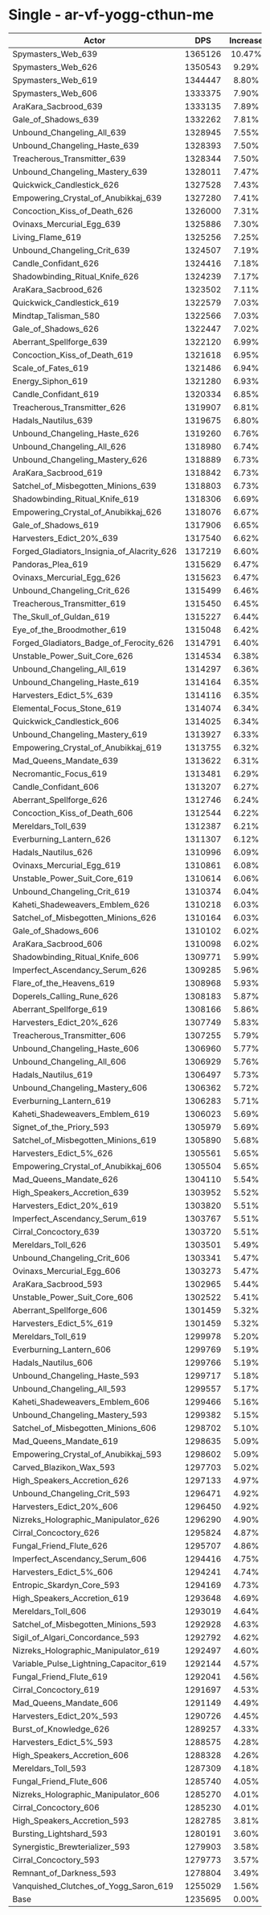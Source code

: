 # Single - ar-vf-yogg-cthun-me
| Actor | DPS | Increase |
|---|:---:|:---:|
|Spymasters_Web_639|1365126|10.47%|
|Spymasters_Web_626|1350543|9.29%|
|Spymasters_Web_619|1344447|8.80%|
|Spymasters_Web_606|1333375|7.90%|
|AraKara_Sacbrood_639|1333135|7.89%|
|Gale_of_Shadows_639|1332262|7.81%|
|Unbound_Changeling_All_639|1328945|7.55%|
|Unbound_Changeling_Haste_639|1328393|7.50%|
|Treacherous_Transmitter_639|1328344|7.50%|
|Unbound_Changeling_Mastery_639|1328011|7.47%|
|Quickwick_Candlestick_626|1327528|7.43%|
|Empowering_Crystal_of_Anubikkaj_639|1327280|7.41%|
|Concoction_Kiss_of_Death_626|1326000|7.31%|
|Ovinaxs_Mercurial_Egg_639|1325886|7.30%|
|Living_Flame_619|1325256|7.25%|
|Unbound_Changeling_Crit_639|1324507|7.19%|
|Candle_Confidant_626|1324416|7.18%|
|Shadowbinding_Ritual_Knife_626|1324239|7.17%|
|AraKara_Sacbrood_626|1323502|7.11%|
|Quickwick_Candlestick_619|1322579|7.03%|
|Mindtap_Talisman_580|1322566|7.03%|
|Gale_of_Shadows_626|1322447|7.02%|
|Aberrant_Spellforge_639|1322120|6.99%|
|Concoction_Kiss_of_Death_619|1321618|6.95%|
|Scale_of_Fates_619|1321486|6.94%|
|Energy_Siphon_619|1321280|6.93%|
|Candle_Confidant_619|1320334|6.85%|
|Treacherous_Transmitter_626|1319907|6.81%|
|Hadals_Nautilus_639|1319675|6.80%|
|Unbound_Changeling_Haste_626|1319260|6.76%|
|Unbound_Changeling_All_626|1318980|6.74%|
|Unbound_Changeling_Mastery_626|1318889|6.73%|
|AraKara_Sacbrood_619|1318842|6.73%|
|Satchel_of_Misbegotten_Minions_639|1318803|6.73%|
|Shadowbinding_Ritual_Knife_619|1318306|6.69%|
|Empowering_Crystal_of_Anubikkaj_626|1318076|6.67%|
|Gale_of_Shadows_619|1317906|6.65%|
|Harvesters_Edict_20%_639|1317540|6.62%|
|Forged_Gladiators_Insignia_of_Alacrity_626|1317219|6.60%|
|Pandoras_Plea_619|1315629|6.47%|
|Ovinaxs_Mercurial_Egg_626|1315623|6.47%|
|Unbound_Changeling_Crit_626|1315499|6.46%|
|Treacherous_Transmitter_619|1315450|6.45%|
|The_Skull_of_Guldan_619|1315227|6.44%|
|Eye_of_the_Broodmother_619|1315048|6.42%|
|Forged_Gladiators_Badge_of_Ferocity_626|1314791|6.40%|
|Unstable_Power_Suit_Core_626|1314534|6.38%|
|Unbound_Changeling_All_619|1314297|6.36%|
|Unbound_Changeling_Haste_619|1314164|6.35%|
|Harvesters_Edict_5%_639|1314116|6.35%|
|Elemental_Focus_Stone_619|1314074|6.34%|
|Quickwick_Candlestick_606|1314025|6.34%|
|Unbound_Changeling_Mastery_619|1313927|6.33%|
|Empowering_Crystal_of_Anubikkaj_619|1313755|6.32%|
|Mad_Queens_Mandate_639|1313622|6.31%|
|Necromantic_Focus_619|1313481|6.29%|
|Candle_Confidant_606|1313207|6.27%|
|Aberrant_Spellforge_626|1312746|6.24%|
|Concoction_Kiss_of_Death_606|1312544|6.22%|
|Mereldars_Toll_639|1312387|6.21%|
|Everburning_Lantern_626|1311307|6.12%|
|Hadals_Nautilus_626|1310996|6.09%|
|Ovinaxs_Mercurial_Egg_619|1310861|6.08%|
|Unstable_Power_Suit_Core_619|1310614|6.06%|
|Unbound_Changeling_Crit_619|1310374|6.04%|
|Kaheti_Shadeweavers_Emblem_626|1310218|6.03%|
|Satchel_of_Misbegotten_Minions_626|1310164|6.03%|
|Gale_of_Shadows_606|1310102|6.02%|
|AraKara_Sacbrood_606|1310098|6.02%|
|Shadowbinding_Ritual_Knife_606|1309771|5.99%|
|Imperfect_Ascendancy_Serum_626|1309285|5.96%|
|Flare_of_the_Heavens_619|1308968|5.93%|
|Doperels_Calling_Rune_626|1308183|5.87%|
|Aberrant_Spellforge_619|1308166|5.86%|
|Harvesters_Edict_20%_626|1307749|5.83%|
|Treacherous_Transmitter_606|1307255|5.79%|
|Unbound_Changeling_Haste_606|1306960|5.77%|
|Unbound_Changeling_All_606|1306929|5.76%|
|Hadals_Nautilus_619|1306497|5.73%|
|Unbound_Changeling_Mastery_606|1306362|5.72%|
|Everburning_Lantern_619|1306283|5.71%|
|Kaheti_Shadeweavers_Emblem_619|1306023|5.69%|
|Signet_of_the_Priory_593|1305979|5.69%|
|Satchel_of_Misbegotten_Minions_619|1305890|5.68%|
|Harvesters_Edict_5%_626|1305561|5.65%|
|Empowering_Crystal_of_Anubikkaj_606|1305504|5.65%|
|Mad_Queens_Mandate_626|1304110|5.54%|
|High_Speakers_Accretion_639|1303952|5.52%|
|Harvesters_Edict_20%_619|1303820|5.51%|
|Imperfect_Ascendancy_Serum_619|1303767|5.51%|
|Cirral_Concoctory_639|1303720|5.51%|
|Mereldars_Toll_626|1303501|5.49%|
|Unbound_Changeling_Crit_606|1303341|5.47%|
|Ovinaxs_Mercurial_Egg_606|1303273|5.47%|
|AraKara_Sacbrood_593|1302965|5.44%|
|Unstable_Power_Suit_Core_606|1302522|5.41%|
|Aberrant_Spellforge_606|1301459|5.32%|
|Harvesters_Edict_5%_619|1301459|5.32%|
|Mereldars_Toll_619|1299978|5.20%|
|Everburning_Lantern_606|1299769|5.19%|
|Hadals_Nautilus_606|1299766|5.19%|
|Unbound_Changeling_Haste_593|1299717|5.18%|
|Unbound_Changeling_All_593|1299557|5.17%|
|Kaheti_Shadeweavers_Emblem_606|1299466|5.16%|
|Unbound_Changeling_Mastery_593|1299382|5.15%|
|Satchel_of_Misbegotten_Minions_606|1298702|5.10%|
|Mad_Queens_Mandate_619|1298635|5.09%|
|Empowering_Crystal_of_Anubikkaj_593|1298602|5.09%|
|Carved_Blazikon_Wax_593|1297703|5.02%|
|High_Speakers_Accretion_626|1297133|4.97%|
|Unbound_Changeling_Crit_593|1296471|4.92%|
|Harvesters_Edict_20%_606|1296450|4.92%|
|Nizreks_Holographic_Manipulator_626|1296290|4.90%|
|Cirral_Concoctory_626|1295824|4.87%|
|Fungal_Friend_Flute_626|1295707|4.86%|
|Imperfect_Ascendancy_Serum_606|1294416|4.75%|
|Harvesters_Edict_5%_606|1294241|4.74%|
|Entropic_Skardyn_Core_593|1294169|4.73%|
|High_Speakers_Accretion_619|1293648|4.69%|
|Mereldars_Toll_606|1293019|4.64%|
|Satchel_of_Misbegotten_Minions_593|1292928|4.63%|
|Sigil_of_Algari_Concordance_593|1292792|4.62%|
|Nizreks_Holographic_Manipulator_619|1292497|4.60%|
|Variable_Pulse_Lightning_Capacitor_619|1292144|4.57%|
|Fungal_Friend_Flute_619|1292041|4.56%|
|Cirral_Concoctory_619|1291697|4.53%|
|Mad_Queens_Mandate_606|1291149|4.49%|
|Harvesters_Edict_20%_593|1290726|4.45%|
|Burst_of_Knowledge_626|1289257|4.33%|
|Harvesters_Edict_5%_593|1288575|4.28%|
|High_Speakers_Accretion_606|1288328|4.26%|
|Mereldars_Toll_593|1287309|4.18%|
|Fungal_Friend_Flute_606|1285740|4.05%|
|Nizreks_Holographic_Manipulator_606|1285270|4.01%|
|Cirral_Concoctory_606|1285230|4.01%|
|High_Speakers_Accretion_593|1282785|3.81%|
|Bursting_Lightshard_593|1280191|3.60%|
|Synergistic_Brewterializer_593|1279903|3.58%|
|Cirral_Concoctory_593|1279773|3.57%|
|Remnant_of_Darkness_593|1278804|3.49%|
|Vanquished_Clutches_of_Yogg_Saron_619|1255029|1.56%|
|Base|1235695|0.00%|
